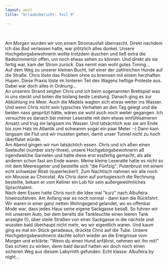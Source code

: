 ```yaml
---
layout: post
title: "Urlaubsbericht: Teil 9"

---
```


 

Am Morgen wurden wir von einem Stromausfall überrascht. Direkt nachdem ich das Bad verlassen hatte, war plötzlich alles dunkel. Unsere Hochgebirgsbewohnerin wollte trotzdem duschen und ließ extra die Badezimmertür offen, um noch etwas sehen zu können. Und direkt als sie fertig war, kam der Strom zurück. Das nennt man wohl gutes Timing...  
Auf dem Weg zu unserer kleinen Bucht, lief einer der zahlreichen Hunde auf die Straße. Chris löste das Problem ohne zu bremsen mit einem herzhaften Hupen. Diese Praxis löste im hinteren Teil des Wagens heftige Proteste aus. Dabei war doch alles in Ordnung...  
An unserem Strand zeigten Chris und ich beim sogenannten Brettspiel was in uns steckt und boten die bislang beste Leistung. Danach ging es zur Abkühlung ins Meer. Auch die Mädels wagten sich etwas weiter ins Wasser. Und wenn Chris nicht sein typisches Verhalten an den Tag gelegt und die beiden nass gespritzt hätte, wären sie wohl auch noch weiter gegangen. Ich versuchte es danach bei meiner Leseratte mit dem etwas einfühlsameren Ansatz und trug sie langsam ins Wasser. Und tatsächlich war sie am Ende bis zum Hals im Atlantik und schwamm sogar ein paar Meter :-) Dann kam langsam die Flut und wir mussten gehen, damit unser Tunnel nicht zu hoch überflutet würde.  
Am Abend gingen wir nun tatsächlich essen. Chris und ich aßen einen Seeteufel (number sixty-three), unsere Hochgebirgsbewohnerin aß irgendwelche Garnelen und hatte diese erst essfertig gemacht, als alle anderen schon fast am Ende waren. Meine kleine Leseratte hatte es nicht so mit dem Meeresgetier und bestellte sich "die Fünfzig": Putenbrust mit einem echt schweizer Rösti (superlecker!). Zum Nachtisch nahmen wir alle noch ein Mousse au Chocolat. Als Chris dann auf portugiesisch die Rechnung bestellte, bekam er vom Kellner ein Lob für sein außergewöhnliches Sprachtalent.  
Nach dem Essen hatte Chris noch die Idee mal "kurz" nach Albufeira hineinzufahren. Am Anfang war es noch normal - dann kam die Rückfahrt. Wir waren in einer ganz netten Wohngegend gelandet, wo es offenbar Mode war, dass jedes Haus seine eigene Sackgasse besaß. So fuhren wir mit unserem Auto, bei dem bereits die Tankleuchte einen leeren Tank anzeigte (!), über steile Straßen von einer Sackgasse in die nächste und wussten bald überhaupt nicht mehr, wo wir eigentlich waren. Und kaum ging es mal ein Stück geradeaus, drückte Chris auf die Tube. Unsere Hochgebirgsbewohnerin dachte sofort wieder an die Ereignisse vom Morgen und erklärte: "Wenn du einen Hund anfährst, nehmen wir ihn mit!" Das schien zu wirken, denn bald darauf hatten wir doch noch einen sicheren Weg aus diesem Labyrinth gefunden. Echt klasse: Albufeira by night...
